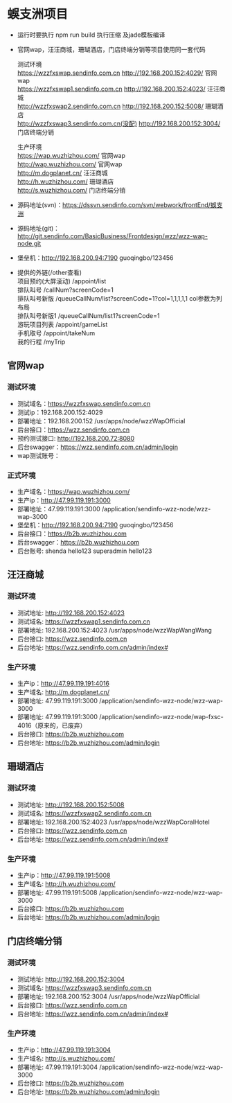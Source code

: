 # 蜈支洲项目
   * 运行时要执行 npm run build 执行压缩 及jade模板编译
   * 官网wap，汪汪商城，珊瑚酒店，门店终端分销等项目使用同一套代码
       
        测试环境  
        https://wzzfxswap.sendinfo.com.cn        http://192.168.200.152:4029/  官网wap  
        https://wzzfxswap1.sendinfo.com.cn       http://192.168.200.152:4023/  汪汪商城  
        http://wzzfxswap2.sendinfo.com.cn        http://192.168.200.152:5008/  珊瑚酒店  
        http://wzzfxswap3.sendinfo.com.cn(没配)  http://192.168.200.152:3004/  门店终端分销   
       
        生产环境  
        https://wap.wuzhizhou.com/  官网wap   
        http://wap.wuzhizhou.com/   官网wap   
        http://m.dogplanet.cn/      汪汪商城  
        http://h.wuzhizhou.com/     珊瑚酒店  
        http://s.wuzhizhou.com/     门店终端分销   
      
   * 源码地址(svn)：https://dssvn.sendinfo.com/svn/webwork/frontEnd/蜈支洲
   * 源码地址(git)：http://git.sendinfo.com/BasicBusiness/Frontdesign/wzz/wzz-wap-node.git
   * 堡垒机：http://192.168.200.94:7190 guoqingbo/123456
   * 提供的外链(/other查看)  
       项目预约(大屏滚动) /appoint/list  
       排队叫号 /callNum?screenCode=1  
       排队叫号新版 /queueCallNum/list?screenCode=1?col=1,1,1,1,1 col参数为列布局  
       排队叫号新版1 /queueCallNum/list1?screenCode=1  
       游玩项目列表 /appoint/gameList  
       手机取号 /appoint/takeNum  
       我的行程 /myTrip
       
## 官网wap
### 测试环境
   * 测试域名：https://wzzfxswap.sendinfo.com.cn
   * 测试ip：192.168.200.152:4029
   * 部署地址：192.168.200.152 /usr/apps/node/wzzWapOfficial
   * 后台接口：https://wzz.sendinfo.com.cn
   * 预约测试接口: http://192.168.200.72:8080
   * 后台swagger：https://wzz.sendinfo.com.cn/admin/login
   * wap测试账号：
   
### 正式环境
   * 生产域名：https://wap.wuzhizhou.com/
   * 生产ip：http://47.99.119.191:3000
   * 部署地址：47.99.119.191:3000 /application/sendinfo-wzz-node/wzz-wap-3000
   * 堡垒机：http://192.168.200.94:7190 guoqingbo/123456
   * 后台接口：https://b2b.wuzhizhou.com
   * 后台swagger：https://b2b.wuzhizhou.com
   * 后台账号: shenda  hello123  superadmin hello123
   

## 汪汪商城
### 测试环境
   * 测试地址: http://192.168.200.152:4023
   * 测试域名: https://wzzfxswap1.sendinfo.com.cn
   * 部署地址: 192.168.200.152:4023 /usr/apps/node/wzzWapWangWang
   * 后台接口: https://wzz.sendinfo.com.cn
   * 后台地址: https://wzz.sendinfo.com.cn/admin/index#
   
### 生产环境
   * 生产ip：http://47.99.119.191:4016
   * 生产域名: http://m.dogplanet.cn/
   * 部署地址: 47.99.119.191:3000 /application/sendinfo-wzz-node/wzz-wap-3000
   * 部署地址: 47.99.119.191:3000 /application/sendinfo-wzz-node/wap-fxsc-4016（原来的，已废弃）
   * 后台接口: https://b2b.wuzhizhou.com
   * 后台地址: https://b2b.wuzhizhou.com/admin/login
   

## 珊瑚酒店
### 测试环境
   * 测试地址: http://192.168.200.152:5008
   * 测试域名: https://wzzfxswap2.sendinfo.com.cn
   * 部署地址: 192.168.200.152:4023 /usr/apps/node/wzzWapCoralHotel
   * 后台接口: https://wzz.sendinfo.com.cn
   * 后台地址: https://wzz.sendinfo.com.cn/admin/index#
   
### 生产环境
   * 生产ip：http://47.99.119.191:5008
   * 生产域名: http://h.wuzhizhou.com/
   * 部署地址: 47.99.119.191:5008 /application/sendinfo-wzz-node/wzz-wap-3000
   * 后台接口: https://b2b.wuzhizhou.com
   * 后台地址: https://b2b.wuzhizhou.com/admin/login

## 门店终端分销
### 测试环境
   * 测试地址: http://192.168.200.152:3004
   * 测试域名: https://wzzfxswap3.sendinfo.com.cn
   * 部署地址: 192.168.200.152:3004 /usr/apps/node/wzzWapOfficial
   * 后台接口: https://wzz.sendinfo.com.cn
   * 后台地址: https://wzz.sendinfo.com.cn/admin/index#
   
### 生产环境
   * 生产ip：http://47.99.119.191:3004
   * 生产域名: http://s.wuzhizhou.com/
   * 部署地址: 47.99.119.191:3004 /application/sendinfo-wzz-node/wzz-wap-3000
   * 后台接口: https://b2b.wuzhizhou.com
   * 后台地址: https://b2b.wuzhizhou.com/admin/login

